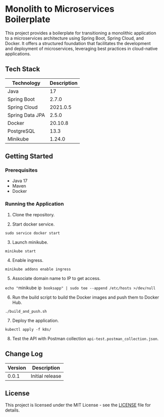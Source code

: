 # Monolith to Microservices Boilerplate

This project provides a boilerplate for transitioning a monolithic application to a microservices architecture using Spring Boot, Spring Cloud, and Docker. It offers a structured foundation that facilitates the development and deployment of microservices, leveraging best practices in cloud-native applications.

## Tech Stack

| **Technology**        | **Description**   |
|-----------------------|-------------------|
| Java                  | 17                |
| Spring Boot           | 2.7.0             |
| Spring Cloud          | 2021.0.5          |
| Spring Data JPA       | 2.5.0             |
| Docker                | 20.10.8           |
| PostgreSQL            | 13.3              |
| Minikube              | 1.24.0            |

## Getting Started

### Prerequisites

- Java 17
- Maven
- Docker

### Running the Application

1. Clone the repository.

2. Start docker service.

`sudo service docker start`

3. Launch minikube.

`minikube start`

4. Enable ingress.

`minikube addons enable ingress`

5. Associate domain name to IP to get access.

`echo "`minikube ip` booksapp" | sudo tee --append /etc/hosts >/dev/null`

6. Run the build script to build the Docker images and push them to Docker Hub.

`./build_and_push.sh`

7. Deploy the application.

`kubectl apply -f k8s/`

8. Test the API with Postman collection `api-test.postman_collection.json`.

## Change Log

| **Version** | **Description** |
|-------------|-----------------|
| 0.0.1       | Initial release |

## License

This project is licensed under the MIT License - see the [LICENSE](LICENSE) file for details.
